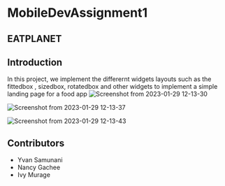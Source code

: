# MobileDevAssignment1
## EATPLANET

## Introduction

In this project, we implement the differernt widgets layouts such as the fittedbox , sizedbox, rotatedbox and other widgets to implement a simple landing page for a food app
![Screenshot from 2023-01-29 12-13-30](https://user-images.githubusercontent.com/90448343/215317007-afda16a0-c099-433a-9989-7258161b296f.png)


![Screenshot from 2023-01-29 12-13-37](https://user-images.githubusercontent.com/90448343/215316929-c567a4dc-cc14-499a-9ec9-b3bbf66e1b69.png)


![Screenshot from 2023-01-29 12-13-43](https://user-images.githubusercontent.com/90448343/215316939-4f4ef6fb-6cd8-45e1-b800-6742ed2d76ae.png)

## Contributors
* Yvan Samunani
* Nancy Gachee
* Ivy Murage
